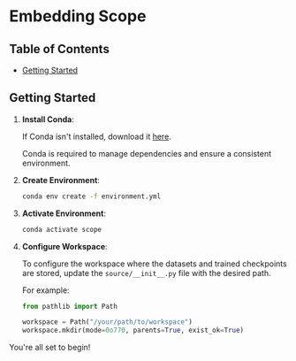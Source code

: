 # Embedding Scope

## Table of Contents

- [Getting Started](#getting-started)

## Getting Started

1. **Install Conda**:

    If Conda isn't installed, download it [here](https://docs.conda.io/projects/conda/en/latest/user-guide/install/index.html).

    Conda is required to manage dependencies and ensure a consistent environment.

2. **Create Environment**:

    ```sh
    conda env create -f environment.yml
    ```

3. **Activate Environment**:

    ```sh
    conda activate scope
    ```

4. **Configure Workspace**:

    To configure the workspace where the datasets and trained checkpoints are stored, update the `source/__init__.py` file with the desired path.

    For example:

    ```python
    from pathlib import Path

    workspace = Path("/your/path/to/workspace")
    workspace.mkdir(mode=0o770, parents=True, exist_ok=True)
    ```

You're all set to begin!
